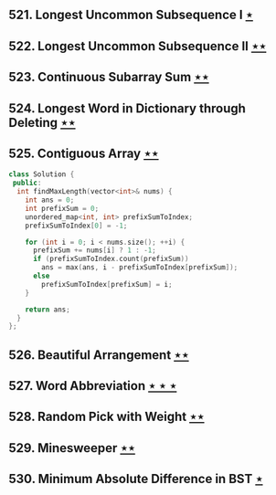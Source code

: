 ## 521. Longest Uncommon Subsequence I  [$\star$](https://leetcode.com/problems/longest-uncommon-subsequence-i)

## 522. Longest Uncommon Subsequence II [$\star\star$](https://leetcode.com/problems/longest-uncommon-subsequence-ii)

## 523. Continuous Subarray Sum [$\star\star$](https://leetcode.com/problems/continuous-subarray-sum)

## 524. Longest Word in Dictionary through Deleting [$\star\star$](https://leetcode.com/problems/longest-word-in-dictionary-through-deleting)

## 525. Contiguous Array [$\star\star$](https://leetcode.com/problems/contiguous-array)

```cpp
class Solution {
 public:
  int findMaxLength(vector<int>& nums) {
    int ans = 0;
    int prefixSum = 0;
    unordered_map<int, int> prefixSumToIndex;
    prefixSumToIndex[0] = -1;

    for (int i = 0; i < nums.size(); ++i) {
      prefixSum += nums[i] ? 1 : -1;
      if (prefixSumToIndex.count(prefixSum))
        ans = max(ans, i - prefixSumToIndex[prefixSum]);
      else
        prefixSumToIndex[prefixSum] = i;
    }

    return ans;
  }
};
```

## 526. Beautiful Arrangement [$\star\star$](https://leetcode.com/problems/beautiful-arrangement)

## 527. Word Abbreviation [$\star\star\star$](https://leetcode.com/problems/word-abbreviation)

## 528. Random Pick with Weight [$\star\star$](https://leetcode.com/problems/random-pick-with-weight)

## 529. Minesweeper [$\star\star$](https://leetcode.com/problems/minesweeper)

## 530. Minimum Absolute Difference in BST [$\star$](https://leetcode.com/problems/minimum-absolute-difference-in-bst)
